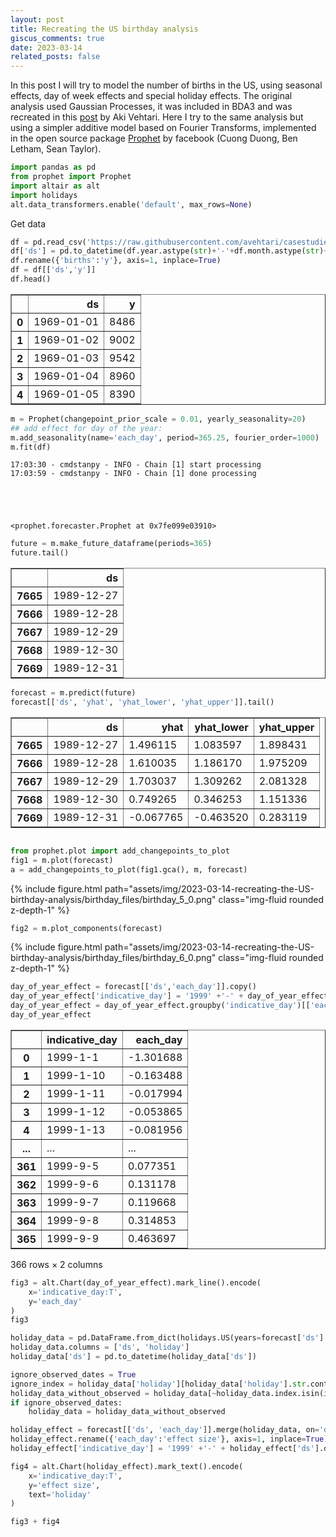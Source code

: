```yaml
---
layout: post
title: Recreating the US birthday analysis
giscus_comments: true
date: 2023-03-14
related_posts: false
---
```


In this post I will try to model the number of births in the US, using seasonal effects, day of week effects and special holiday effects. 
The original analysis used Gaussian Processes, it was included in BDA3 and was recreated in this [post](https://avehtari.github.io/casestudies/Birthdays/birthdays.html) by Aki Vehtari.
Here I try to the same analysis but using a simpler additive model based on Fourier Transforms, implemented in the open source package [Prophet](https://facebook.github.io/prophet/) by facebook (Cuong Duong, Ben Letham, Sean Taylor).


```python
import pandas as pd
from prophet import Prophet
import altair as alt
import holidays
alt.data_transformers.enable('default', max_rows=None)
```

Get data
```python
df = pd.read_csv('https://raw.githubusercontent.com/avehtari/casestudies/master/Birthdays/data/births_usa_1969.csv')
df['ds'] = pd.to_datetime(df.year.astype(str)+'-'+df.month.astype(str)+'-'+df.day.astype(str))
df.rename({'births':'y'}, axis=1, inplace=True)
df = df[['ds','y']]
df.head()
```




<div>
<style scoped>
    .dataframe tbody tr th:only-of-type {
        vertical-align: middle;
    }

    .dataframe tbody tr th {
        vertical-align: top;
    }

    .dataframe thead th {
        text-align: right;
    }
</style>
<table border="1" class="dataframe">
  <thead>
    <tr style="text-align: right;">
      <th></th>
      <th>ds</th>
      <th>y</th>
    </tr>
  </thead>
  <tbody>
    <tr>
      <th>0</th>
      <td>1969-01-01</td>
      <td>8486</td>
    </tr>
    <tr>
      <th>1</th>
      <td>1969-01-02</td>
      <td>9002</td>
    </tr>
    <tr>
      <th>2</th>
      <td>1969-01-03</td>
      <td>9542</td>
    </tr>
    <tr>
      <th>3</th>
      <td>1969-01-04</td>
      <td>8960</td>
    </tr>
    <tr>
      <th>4</th>
      <td>1969-01-05</td>
      <td>8390</td>
    </tr>
  </tbody>
</table>
</div>


```python
m = Prophet(changepoint_prior_scale = 0.01, yearly_seasonality=20)
## add effect for day of the year: 
m.add_seasonality(name='each_day', period=365.25, fourier_order=1000)
m.fit(df)
```

    17:03:30 - cmdstanpy - INFO - Chain [1] start processing
    17:03:59 - cmdstanpy - INFO - Chain [1] done processing





    <prophet.forecaster.Prophet at 0x7fe099e03910>




```python
future = m.make_future_dataframe(periods=365)
future.tail()
```




<div>
<style scoped>
    .dataframe tbody tr th:only-of-type {
        vertical-align: middle;
    }

    .dataframe tbody tr th {
        vertical-align: top;
    }

    .dataframe thead th {
        text-align: right;
    }
</style>
<table border="1" class="dataframe">
  <thead>
    <tr style="text-align: right;">
      <th></th>
      <th>ds</th>
    </tr>
  </thead>
  <tbody>
    <tr>
      <th>7665</th>
      <td>1989-12-27</td>
    </tr>
    <tr>
      <th>7666</th>
      <td>1989-12-28</td>
    </tr>
    <tr>
      <th>7667</th>
      <td>1989-12-29</td>
    </tr>
    <tr>
      <th>7668</th>
      <td>1989-12-30</td>
    </tr>
    <tr>
      <th>7669</th>
      <td>1989-12-31</td>
    </tr>
  </tbody>
</table>
</div>




```python
forecast = m.predict(future)
forecast[['ds', 'yhat', 'yhat_lower', 'yhat_upper']].tail()
```




<div>
<style scoped>
    .dataframe tbody tr th:only-of-type {
        vertical-align: middle;
    }

    .dataframe tbody tr th {
        vertical-align: top;
    }

    .dataframe thead th {
        text-align: right;
    }
</style>
<table border="1" class="dataframe">
  <thead>
    <tr style="text-align: right;">
      <th></th>
      <th>ds</th>
      <th>yhat</th>
      <th>yhat_lower</th>
      <th>yhat_upper</th>
    </tr>
  </thead>
  <tbody>
    <tr>
      <th>7665</th>
      <td>1989-12-27</td>
      <td>1.496115</td>
      <td>1.083597</td>
      <td>1.898431</td>
    </tr>
    <tr>
      <th>7666</th>
      <td>1989-12-28</td>
      <td>1.610035</td>
      <td>1.186170</td>
      <td>1.975209</td>
    </tr>
    <tr>
      <th>7667</th>
      <td>1989-12-29</td>
      <td>1.703037</td>
      <td>1.309262</td>
      <td>2.081328</td>
    </tr>
    <tr>
      <th>7668</th>
      <td>1989-12-30</td>
      <td>0.749265</td>
      <td>0.346253</td>
      <td>1.151336</td>
    </tr>
    <tr>
      <th>7669</th>
      <td>1989-12-31</td>
      <td>-0.067765</td>
      <td>-0.463520</td>
      <td>0.283119</td>
    </tr>
  </tbody>
</table>
</div>




```python

from prophet.plot import add_changepoints_to_plot
fig1 = m.plot(forecast)
a = add_changepoints_to_plot(fig1.gca(), m, forecast)
```


    
<div class="col-sm mt-3 mt-md-0">{% include figure.html path="assets/img/2023-03-14-recreating-the-US-birthday-analysis/birthday_files/birthday_5_0.png" class="img-fluid rounded z-depth-1" %} </div>


```python
fig2 = m.plot_components(forecast)

```
    
<div class="col-sm mt-3 mt-md-0">{% include figure.html path="assets/img/2023-03-14-recreating-the-US-birthday-analysis/birthday_files/birthday_6_0.png" class="img-fluid rounded z-depth-1" %} </div>
    



```python
day_of_year_effect = forecast[['ds','each_day']].copy()
day_of_year_effect['indicative_day'] = '1999' +'-' + day_of_year_effect['ds'].dt.month.astype(str) +'-' + day_of_year_effect['ds'].dt.day.astype(str)
day_of_year_effect = day_of_year_effect.groupby('indicative_day')[['each_day']].mean().reset_index()
day_of_year_effect
```




<div>
<style scoped>
    .dataframe tbody tr th:only-of-type {
        vertical-align: middle;
    }

    .dataframe tbody tr th {
        vertical-align: top;
    }

    .dataframe thead th {
        text-align: right;
    }
</style>
<table border="1" class="dataframe">
  <thead>
    <tr style="text-align: right;">
      <th></th>
      <th>indicative_day</th>
      <th>each_day</th>
    </tr>
  </thead>
  <tbody>
    <tr>
      <th>0</th>
      <td>1999-1-1</td>
      <td>-1.301688</td>
    </tr>
    <tr>
      <th>1</th>
      <td>1999-1-10</td>
      <td>-0.163488</td>
    </tr>
    <tr>
      <th>2</th>
      <td>1999-1-11</td>
      <td>-0.017994</td>
    </tr>
    <tr>
      <th>3</th>
      <td>1999-1-12</td>
      <td>-0.053865</td>
    </tr>
    <tr>
      <th>4</th>
      <td>1999-1-13</td>
      <td>-0.081956</td>
    </tr>
    <tr>
      <th>...</th>
      <td>...</td>
      <td>...</td>
    </tr>
    <tr>
      <th>361</th>
      <td>1999-9-5</td>
      <td>0.077351</td>
    </tr>
    <tr>
      <th>362</th>
      <td>1999-9-6</td>
      <td>0.131178</td>
    </tr>
    <tr>
      <th>363</th>
      <td>1999-9-7</td>
      <td>0.119668</td>
    </tr>
    <tr>
      <th>364</th>
      <td>1999-9-8</td>
      <td>0.314853</td>
    </tr>
    <tr>
      <th>365</th>
      <td>1999-9-9</td>
      <td>0.463697</td>
    </tr>
  </tbody>
</table>
<p>366 rows × 2 columns</p>
</div>




```python
fig3 = alt.Chart(day_of_year_effect).mark_line().encode(
    x='indicative_day:T',
    y='each_day'
)
fig3
```





<div id="altair-viz-590bf83eb3014f548538a076eca95d48"></div>
<script type="text/javascript">
  var VEGA_DEBUG = (typeof VEGA_DEBUG == "undefined") ? {} : VEGA_DEBUG;
  (function(spec, embedOpt){
    let outputDiv = document.currentScript.previousElementSibling;
    if (outputDiv.id !== "altair-viz-590bf83eb3014f548538a076eca95d48") {
      outputDiv = document.getElementById("altair-viz-590bf83eb3014f548538a076eca95d48");
    }
    const paths = {
      "vega": "https://cdn.jsdelivr.net/npm//vega@5?noext",
      "vega-lib": "https://cdn.jsdelivr.net/npm//vega-lib?noext",
      "vega-lite": "https://cdn.jsdelivr.net/npm//vega-lite@4.17.0?noext",
      "vega-embed": "https://cdn.jsdelivr.net/npm//vega-embed@6?noext",
    };

    function maybeLoadScript(lib, version) {
      var key = `${lib.replace("-", "")}_version`;
      return (VEGA_DEBUG[key] == version) ?
        Promise.resolve(paths[lib]) :
        new Promise(function(resolve, reject) {
          var s = document.createElement('script');
          document.getElementsByTagName("head")[0].appendChild(s);
          s.async = true;
          s.onload = () => {
            VEGA_DEBUG[key] = version;
            return resolve(paths[lib]);
          };
          s.onerror = () => reject(`Error loading script: ${paths[lib]}`);
          s.src = paths[lib];
        });
    }

    function showError(err) {
      outputDiv.innerHTML = `<div class="error" style="color:red;">${err}</div>`;
      throw err;
    }

    function displayChart(vegaEmbed) {
      vegaEmbed(outputDiv, spec, embedOpt)
        .catch(err => showError(`Javascript Error: ${err.message}<br>This usually means there's a typo in your chart specification. See the javascript console for the full traceback.`));
    }

    if(typeof define === "function" && define.amd) {
      requirejs.config({paths});
      require(["vega-embed"], displayChart, err => showError(`Error loading script: ${err.message}`));
    } else {
      maybeLoadScript("vega", "5")
        .then(() => maybeLoadScript("vega-lite", "4.17.0"))
        .then(() => maybeLoadScript("vega-embed", "6"))
        .catch(showError)
        .then(() => displayChart(vegaEmbed));
    }
  })({"config": {"view": {"continuousWidth": 400, "continuousHeight": 300}}, "data": {"name": "data-d6a4fe4b6c7f80adbcc45ab77e5c4508"}, "mark": "line", "encoding": {"x": {"field": "indicative_day", "type": "temporal"}, "y": {"field": "each_day", "type": "quantitative"}}, "$schema": "https://vega.github.io/schema/vega-lite/v4.17.0.json", "datasets": {"data-d6a4fe4b6c7f80adbcc45ab77e5c4508": [{"indicative_day": "1999-1-1", "each_day": -1.3016875285020422}, {"indicative_day": "1999-1-10", "each_day": -0.16348779645429776}, {"indicative_day": "1999-1-11", "each_day": -0.01799363473229105}, {"indicative_day": "1999-1-12", "each_day": -0.053864714811325556}, {"indicative_day": "1999-1-13", "each_day": -0.08195612409002818}, {"indicative_day": "1999-1-14", "each_day": -0.008688157468319534}, {"indicative_day": "1999-1-15", "each_day": -0.1077907759736848}, {"indicative_day": "1999-1-16", "each_day": -0.15654385325658118}, {"indicative_day": "1999-1-17", "each_day": -0.11327166657905499}, {"indicative_day": "1999-1-18", "each_day": -0.018325786951498894}, {"indicative_day": "1999-1-19", "each_day": -0.0550319646494107}, {"indicative_day": "1999-1-2", "each_day": -0.7940519061976484}, {"indicative_day": "1999-1-20", "each_day": -0.0739775903932631}, {"indicative_day": "1999-1-21", "each_day": -0.09966364345705354}, {"indicative_day": "1999-1-22", "each_day": -0.12716131314977103}, {"indicative_day": "1999-1-23", "each_day": -0.1759473082343611}, {"indicative_day": "1999-1-24", "each_day": -0.12606379621640026}, {"indicative_day": "1999-1-25", "each_day": -0.03244405748456434}, {"indicative_day": "1999-1-26", "each_day": -0.06733310638215294}, {"indicative_day": "1999-1-27", "each_day": -0.0760745101028437}, {"indicative_day": "1999-1-28", "each_day": -0.09360237469207534}, {"indicative_day": "1999-1-29", "each_day": -0.15886691634586803}, {"indicative_day": "1999-1-3", "each_day": -0.28328552464135265}, {"indicative_day": "1999-1-30", "each_day": -0.17254431073057888}, {"indicative_day": "1999-1-31", "each_day": -0.18472488039314644}, {"indicative_day": "1999-1-4", "each_day": -0.15351797251221702}, {"indicative_day": "1999-1-5", "each_day": -0.17984254588407791}, {"indicative_day": "1999-1-6", "each_day": -0.14312867596138898}, {"indicative_day": "1999-1-7", "each_day": -0.1504527587932818}, {"indicative_day": "1999-1-8", "each_day": -0.23718758734288178}, {"indicative_day": "1999-1-9", "each_day": -0.32163476756435966}, {"indicative_day": "1999-10-1", "each_day": 0.2699720545067486}, {"indicative_day": "1999-10-10", "each_day": 0.19135574568236033}, {"indicative_day": "1999-10-11", "each_day": 0.0563194193709628}, {"indicative_day": "1999-10-12", "each_day": 0.08229854826367111}, {"indicative_day": "1999-10-13", "each_day": -0.03682189218454544}, {"indicative_day": "1999-10-14", "each_day": 0.08728773290857703}, {"indicative_day": "1999-10-15", "each_day": 0.08354594912193834}, {"indicative_day": "1999-10-16", "each_day": 0.0017075501045705054}, {"indicative_day": "1999-10-17", "each_day": -0.008495581540153447}, {"indicative_day": "1999-10-18", "each_day": -0.054849720215038804}, {"indicative_day": "1999-10-19", "each_day": -0.04650212402519236}, {"indicative_day": "1999-10-2", "each_day": 0.24509803004906086}, {"indicative_day": "1999-10-20", "each_day": -0.037074343459821094}, {"indicative_day": "1999-10-21", "each_day": 0.02275891254015478}, {"indicative_day": "1999-10-22", "each_day": -0.0560327514422193}, {"indicative_day": "1999-10-23", "each_day": -0.07906802174937522}, {"indicative_day": "1999-10-24", "each_day": -0.06626835943085178}, {"indicative_day": "1999-10-25", "each_day": -0.018637260642223992}, {"indicative_day": "1999-10-26", "each_day": 0.006949742980155991}, {"indicative_day": "1999-10-27", "each_day": -0.008264438573951136}, {"indicative_day": "1999-10-28", "each_day": -0.004817698724890104}, {"indicative_day": "1999-10-29", "each_day": -0.08477910037569314}, {"indicative_day": "1999-10-3", "each_day": 0.20533699845193856}, {"indicative_day": "1999-10-30", "each_day": -0.06817678753319198}, {"indicative_day": "1999-10-31", "each_day": -0.21182436765428725}, {"indicative_day": "1999-10-4", "each_day": 0.18090231169802923}, {"indicative_day": "1999-10-5", "each_day": 0.1847259524312019}, {"indicative_day": "1999-10-6", "each_day": 0.1597747312193126}, {"indicative_day": "1999-10-7", "each_day": 0.13590228648734273}, {"indicative_day": "1999-10-8", "each_day": 0.1059203636079626}, {"indicative_day": "1999-10-9", "each_day": 0.1191230068841606}, {"indicative_day": "1999-11-1", "each_day": -0.029179053762674087}, {"indicative_day": "1999-11-10", "each_day": -0.023389783914108828}, {"indicative_day": "1999-11-11", "each_day": -0.014957635554108076}, {"indicative_day": "1999-11-12", "each_day": -0.09864887571681405}, {"indicative_day": "1999-11-13", "each_day": -0.13554905417315694}, {"indicative_day": "1999-11-14", "each_day": -0.03974003395811995}, {"indicative_day": "1999-11-15", "each_day": -0.026340748902997962}, {"indicative_day": "1999-11-16", "each_day": -0.03185591759669193}, {"indicative_day": "1999-11-17", "each_day": 0.012553079318899965}, {"indicative_day": "1999-11-18", "each_day": 0.055088461519160935}, {"indicative_day": "1999-11-19", "each_day": 0.03470492685356789}, {"indicative_day": "1999-11-2", "each_day": -0.08991647308027943}, {"indicative_day": "1999-11-20", "each_day": 0.07396419140459323}, {"indicative_day": "1999-11-21", "each_day": 0.05176887787211161}, {"indicative_day": "1999-11-22", "each_day": -0.22188466326159398}, {"indicative_day": "1999-11-23", "each_day": -0.16925033572342948}, {"indicative_day": "1999-11-24", "each_day": -0.2515315947049744}, {"indicative_day": "1999-11-25", "each_day": -0.22740690806910627}, {"indicative_day": "1999-11-26", "each_day": -0.33273235039151206}, {"indicative_day": "1999-11-27", "each_day": -0.3950897935427841}, {"indicative_day": "1999-11-28", "each_day": -0.26120540761382355}, {"indicative_day": "1999-11-29", "each_day": -0.0373285681011555}, {"indicative_day": "1999-11-3", "each_day": -0.014390500662336733}, {"indicative_day": "1999-11-30", "each_day": 0.06504403049763549}, {"indicative_day": "1999-11-4", "each_day": 0.030162724528828257}, {"indicative_day": "1999-11-5", "each_day": -0.042835992621528804}, {"indicative_day": "1999-11-6", "each_day": -0.06889453215681651}, {"indicative_day": "1999-11-7", "each_day": -0.023822405204814275}, {"indicative_day": "1999-11-8", "each_day": -0.02166626989496563}, {"indicative_day": "1999-11-9", "each_day": -0.025578211476639627}, {"indicative_day": "1999-12-1", "each_day": 0.10401354228046564}, {"indicative_day": "1999-12-10", "each_day": -0.13359609396649152}, {"indicative_day": "1999-12-11", "each_day": -0.16188036922299118}, {"indicative_day": "1999-12-12", "each_day": -0.06760472655291146}, {"indicative_day": "1999-12-13", "each_day": -0.2085361305989857}, {"indicative_day": "1999-12-14", "each_day": -0.052789447207455896}, {"indicative_day": "1999-12-15", "each_day": 0.09893610295773993}, {"indicative_day": "1999-12-16", "each_day": 0.19431548118825498}, {"indicative_day": "1999-12-17", "each_day": 0.19630601642467238}, {"indicative_day": "1999-12-18", "each_day": 0.2488535058391148}, {"indicative_day": "1999-12-19", "each_day": 0.32395140300890324}, {"indicative_day": "1999-12-2", "each_day": 0.0759026251936204}, {"indicative_day": "1999-12-20", "each_day": 0.2566057775273213}, {"indicative_day": "1999-12-21", "each_day": 0.11914363975423115}, {"indicative_day": "1999-12-22", "each_day": -0.21284528491705623}, {"indicative_day": "1999-12-23", "each_day": -0.548895074575928}, {"indicative_day": "1999-12-24", "each_day": -1.1273516996711745}, {"indicative_day": "1999-12-25", "each_day": -1.5481635013715147}, {"indicative_day": "1999-12-26", "each_day": -0.577772031899057}, {"indicative_day": "1999-12-27", "each_day": 0.32100230861634876}, {"indicative_day": "1999-12-28", "each_day": 0.6166993288924372}, {"indicative_day": "1999-12-29", "each_day": 0.6618072434220138}, {"indicative_day": "1999-12-3", "each_day": -0.05317939003583895}, {"indicative_day": "1999-12-30", "each_day": 0.758022899242529}, {"indicative_day": "1999-12-31", "each_day": 0.2143427427249748}, {"indicative_day": "1999-12-4", "each_day": -0.07758362788593239}, {"indicative_day": "1999-12-5", "each_day": -0.06237055231803472}, {"indicative_day": "1999-12-6", "each_day": -0.11300850513852219}, {"indicative_day": "1999-12-7", "each_day": -0.15229887231388348}, {"indicative_day": "1999-12-8", "each_day": -0.07210520053825505}, {"indicative_day": "1999-12-9", "each_day": -0.11129442326962635}, {"indicative_day": "1999-2-1", "each_day": -0.06435705205543062}, {"indicative_day": "1999-2-10", "each_day": -0.02547983596826729}, {"indicative_day": "1999-2-11", "each_day": -0.07859959727148906}, {"indicative_day": "1999-2-12", "each_day": -0.00489352145947125}, {"indicative_day": "1999-2-13", "each_day": -0.2530180114222627}, {"indicative_day": "1999-2-14", "each_day": 0.216600578388773}, {"indicative_day": "1999-2-15", "each_day": -0.05332339130364079}, {"indicative_day": "1999-2-16", "each_day": -0.08735200557748343}, {"indicative_day": "1999-2-17", "each_day": -0.04637955956264119}, {"indicative_day": "1999-2-18", "each_day": -0.06994953126946553}, {"indicative_day": "1999-2-19", "each_day": -0.13044081371976887}, {"indicative_day": "1999-2-2", "each_day": 0.002222370899137386}, {"indicative_day": "1999-2-20", "each_day": -0.043533187078643995}, {"indicative_day": "1999-2-21", "each_day": -0.1142196099616656}, {"indicative_day": "1999-2-22", "each_day": 0.02935696990236951}, {"indicative_day": "1999-2-23", "each_day": -0.03611217531919976}, {"indicative_day": "1999-2-24", "each_day": 0.0181391913842484}, {"indicative_day": "1999-2-25", "each_day": -0.0021711879290748776}, {"indicative_day": "1999-2-26", "each_day": -0.06933866755766956}, {"indicative_day": "1999-2-27", "each_day": -0.1593626855923896}, {"indicative_day": "1999-2-28", "each_day": -0.09216299325839608}, {"indicative_day": "1999-2-29", "each_day": -0.44549831550734603}, {"indicative_day": "1999-2-3", "each_day": -0.04066016379047365}, {"indicative_day": "1999-2-4", "each_day": -0.11810217557578499}, {"indicative_day": "1999-2-5", "each_day": -0.12631100446679439}, {"indicative_day": "1999-2-6", "each_day": -0.1393593847629202}, {"indicative_day": "1999-2-7", "each_day": -0.1324764892376433}, {"indicative_day": "1999-2-8", "each_day": -0.10013121692211198}, {"indicative_day": "1999-2-9", "each_day": -0.09887056478735885}, {"indicative_day": "1999-3-1", "each_day": -0.010503177820420224}, {"indicative_day": "1999-3-10", "each_day": -0.0414834631652652}, {"indicative_day": "1999-3-11", "each_day": -0.03994453048199231}, {"indicative_day": "1999-3-12", "each_day": -0.07041506645327267}, {"indicative_day": "1999-3-13", "each_day": -0.19688582492442114}, {"indicative_day": "1999-3-14", "each_day": -0.07248640645931277}, {"indicative_day": "1999-3-15", "each_day": -0.0999839026775785}, {"indicative_day": "1999-3-16", "each_day": -0.09493473781645842}, {"indicative_day": "1999-3-17", "each_day": 0.04060062388540702}, {"indicative_day": "1999-3-18", "each_day": -0.06460253583197259}, {"indicative_day": "1999-3-19", "each_day": -0.10066636694318276}, {"indicative_day": "1999-3-2", "each_day": -0.0493062641142164}, {"indicative_day": "1999-3-20", "each_day": -0.09006730494194792}, {"indicative_day": "1999-3-21", "each_day": -0.07642175739316939}, {"indicative_day": "1999-3-22", "each_day": -0.10571058527452382}, {"indicative_day": "1999-3-23", "each_day": -0.10288699440313592}, {"indicative_day": "1999-3-24", "each_day": -0.1338877842095682}, {"indicative_day": "1999-3-25", "each_day": -0.04901907245274005}, {"indicative_day": "1999-3-26", "each_day": -0.12302799508038144}, {"indicative_day": "1999-3-27", "each_day": -0.12341707152578704}, {"indicative_day": "1999-3-28", "each_day": -0.08558146693346781}, {"indicative_day": "1999-3-29", "each_day": -0.07159252758886636}, {"indicative_day": "1999-3-3", "each_day": 0.08125596181417002}, {"indicative_day": "1999-3-30", "each_day": -0.12466324642339413}, {"indicative_day": "1999-3-31", "each_day": -0.10096162051643393}, {"indicative_day": "1999-3-4", "each_day": -0.004549851141679937}, {"indicative_day": "1999-3-5", "each_day": -0.06574174837981239}, {"indicative_day": "1999-3-6", "each_day": -0.10283132762499585}, {"indicative_day": "1999-3-7", "each_day": -0.09074244245373297}, {"indicative_day": "1999-3-8", "each_day": -0.0240996356994655}, {"indicative_day": "1999-3-9", "each_day": -0.12307067467508097}, {"indicative_day": "1999-4-1", "each_day": -0.27813009284079404}, {"indicative_day": "1999-4-10", "each_day": -0.1983617499587368}, {"indicative_day": "1999-4-11", "each_day": -0.18922493945497443}, {"indicative_day": "1999-4-12", "each_day": -0.1558209654000536}, {"indicative_day": "1999-4-13", "each_day": -0.2647262766191971}, {"indicative_day": "1999-4-14", "each_day": -0.13903648015305498}, {"indicative_day": "1999-4-15", "each_day": -0.09413870724901886}, {"indicative_day": "1999-4-16", "each_day": -0.16627569810560888}, {"indicative_day": "1999-4-17", "each_day": -0.1935266123402108}, {"indicative_day": "1999-4-18", "each_day": -0.13419590492530956}, {"indicative_day": "1999-4-19", "each_day": -0.15389974316949076}, {"indicative_day": "1999-4-2", "each_day": -0.048032555383991794}, {"indicative_day": "1999-4-20", "each_day": -0.20410370016894946}, {"indicative_day": "1999-4-21", "each_day": -0.16867498926517982}, {"indicative_day": "1999-4-22", "each_day": -0.12012110437665081}, {"indicative_day": "1999-4-23", "each_day": -0.18513807494689016}, {"indicative_day": "1999-4-24", "each_day": -0.23749166137360025}, {"indicative_day": "1999-4-25", "each_day": -0.1938431165747881}, {"indicative_day": "1999-4-26", "each_day": -0.15539881202266573}, {"indicative_day": "1999-4-27", "each_day": -0.23751519757953485}, {"indicative_day": "1999-4-28", "each_day": -0.17453476262401904}, {"indicative_day": "1999-4-29", "each_day": -0.25131263201931875}, {"indicative_day": "1999-4-3", "each_day": -0.1402776478548151}, {"indicative_day": "1999-4-30", "each_day": -0.23902573497889681}, {"indicative_day": "1999-4-4", "each_day": -0.08807977708551251}, {"indicative_day": "1999-4-5", "each_day": -0.18865467704934713}, {"indicative_day": "1999-4-6", "each_day": -0.14206587723815636}, {"indicative_day": "1999-4-7", "each_day": -0.13869772175982817}, {"indicative_day": "1999-4-8", "each_day": -0.10365725232611556}, {"indicative_day": "1999-4-9", "each_day": -0.20072669665329343}, {"indicative_day": "1999-5-1", "each_day": -0.10773736812802982}, {"indicative_day": "1999-5-10", "each_day": -0.1170170557241572}, {"indicative_day": "1999-5-11", "each_day": -0.129733452815525}, {"indicative_day": "1999-5-12", "each_day": -0.14023540765404738}, {"indicative_day": "1999-5-13", "each_day": -0.21604991315333294}, {"indicative_day": "1999-5-14", "each_day": -0.19620426022114032}, {"indicative_day": "1999-5-15", "each_day": -0.12259273552223587}, {"indicative_day": "1999-5-16", "each_day": -0.15048456199136465}, {"indicative_day": "1999-5-17", "each_day": -0.14953105405337247}, {"indicative_day": "1999-5-18", "each_day": -0.12373936820474798}, {"indicative_day": "1999-5-19", "each_day": -0.1263494301757375}, {"indicative_day": "1999-5-2", "each_day": -0.15865650347302923}, {"indicative_day": "1999-5-20", "each_day": 0.023363982654586894}, {"indicative_day": "1999-5-21", "each_day": -0.11170212236648769}, {"indicative_day": "1999-5-22", "each_day": -0.06681430686027666}, {"indicative_day": "1999-5-23", "each_day": -0.04819078827573551}, {"indicative_day": "1999-5-24", "each_day": -0.041344016816070604}, {"indicative_day": "1999-5-25", "each_day": -0.14247268313353828}, {"indicative_day": "1999-5-26", "each_day": -0.21993304274726752}, {"indicative_day": "1999-5-27", "each_day": -0.09739818525245514}, {"indicative_day": "1999-5-28", "each_day": -0.20795025112031723}, {"indicative_day": "1999-5-29", "each_day": -0.07381276800773288}, {"indicative_day": "1999-5-3", "each_day": -0.18173242053280464}, {"indicative_day": "1999-5-30", "each_day": -0.2712715632682913}, {"indicative_day": "1999-5-31", "each_day": -0.20582763655059272}, {"indicative_day": "1999-5-4", "each_day": -0.2232743072411659}, {"indicative_day": "1999-5-5", "each_day": -0.10808888418146147}, {"indicative_day": "1999-5-6", "each_day": -0.13569847573247174}, {"indicative_day": "1999-5-7", "each_day": -0.1660308596346734}, {"indicative_day": "1999-5-8", "each_day": -0.16687920605317946}, {"indicative_day": "1999-5-9", "each_day": -0.20131928229046758}, {"indicative_day": "1999-6-1", "each_day": 0.0031393828060392428}, {"indicative_day": "1999-6-10", "each_day": 0.020375657469869888}, {"indicative_day": "1999-6-11", "each_day": -0.07536102595926605}, {"indicative_day": "1999-6-12", "each_day": -0.06301264390616398}, {"indicative_day": "1999-6-13", "each_day": -0.1927039058781133}, {"indicative_day": "1999-6-14", "each_day": -0.04448357339348485}, {"indicative_day": "1999-6-15", "each_day": -0.056497299033614855}, {"indicative_day": "1999-6-16", "each_day": 0.0449718850629673}, {"indicative_day": "1999-6-17", "each_day": 0.04202003315778706}, {"indicative_day": "1999-6-18", "each_day": -0.04220860251531061}, {"indicative_day": "1999-6-19", "each_day": -0.07015889910764217}, {"indicative_day": "1999-6-2", "each_day": 0.006004489749509827}, {"indicative_day": "1999-6-20", "each_day": 0.04036409398708781}, {"indicative_day": "1999-6-21", "each_day": -0.049016920846756046}, {"indicative_day": "1999-6-22", "each_day": -0.029756572704545407}, {"indicative_day": "1999-6-23", "each_day": -0.030250205211860587}, {"indicative_day": "1999-6-24", "each_day": 0.04509681824756376}, {"indicative_day": "1999-6-25", "each_day": 0.03934134598483708}, {"indicative_day": "1999-6-26", "each_day": 0.03710966324617169}, {"indicative_day": "1999-6-27", "each_day": 0.03706598384207201}, {"indicative_day": "1999-6-28", "each_day": 0.11552889597889687}, {"indicative_day": "1999-6-29", "each_day": 0.09000949710584007}, {"indicative_day": "1999-6-3", "each_day": -0.041909219225374245}, {"indicative_day": "1999-6-30", "each_day": 0.17955007669869336}, {"indicative_day": "1999-6-4", "each_day": -0.10737931970041374}, {"indicative_day": "1999-6-5", "each_day": -0.10710140528374078}, {"indicative_day": "1999-6-6", "each_day": 0.005620646150415896}, {"indicative_day": "1999-6-7", "each_day": -0.09151471433257388}, {"indicative_day": "1999-6-8", "each_day": -0.14809635957494485}, {"indicative_day": "1999-6-9", "each_day": -0.05260643262436998}, {"indicative_day": "1999-7-1", "each_day": 0.2454452086345132}, {"indicative_day": "1999-7-10", "each_day": 0.2535695046449866}, {"indicative_day": "1999-7-11", "each_day": 0.13445467801935007}, {"indicative_day": "1999-7-12", "each_day": 0.10106931997093069}, {"indicative_day": "1999-7-13", "each_day": 0.02859601809172114}, {"indicative_day": "1999-7-14", "each_day": 0.24145060249867914}, {"indicative_day": "1999-7-15", "each_day": 0.2917574286799216}, {"indicative_day": "1999-7-16", "each_day": 0.2083251954797649}, {"indicative_day": "1999-7-17", "each_day": 0.19049432002148037}, {"indicative_day": "1999-7-18", "each_day": 0.11279687915007211}, {"indicative_day": "1999-7-19", "each_day": 0.12492356547410453}, {"indicative_day": "1999-7-2", "each_day": 0.2471222204953866}, {"indicative_day": "1999-7-20", "each_day": 0.22730202650647152}, {"indicative_day": "1999-7-21", "each_day": 0.19374655609743657}, {"indicative_day": "1999-7-22", "each_day": 0.281150036969938}, {"indicative_day": "1999-7-23", "each_day": 0.21279038616153056}, {"indicative_day": "1999-7-24", "each_day": 0.18193566462857125}, {"indicative_day": "1999-7-25", "each_day": 0.1811923123857468}, {"indicative_day": "1999-7-26", "each_day": 0.1897136387289007}, {"indicative_day": "1999-7-27", "each_day": 0.2564117506058412}, {"indicative_day": "1999-7-28", "each_day": 0.2797254144166218}, {"indicative_day": "1999-7-29", "each_day": 0.30681610065507636}, {"indicative_day": "1999-7-3", "each_day": 0.04160125083386287}, {"indicative_day": "1999-7-30", "each_day": 0.2212272267263563}, {"indicative_day": "1999-7-31", "each_day": 0.18226974437994667}, {"indicative_day": "1999-7-4", "each_day": -0.9173376168596974}, {"indicative_day": "1999-7-5", "each_day": -0.20499297465590618}, {"indicative_day": "1999-7-6", "each_day": 0.22734043509399415}, {"indicative_day": "1999-7-7", "each_day": 0.42619554545469523}, {"indicative_day": "1999-7-8", "each_day": 0.4151204436215464}, {"indicative_day": "1999-7-9", "each_day": 0.26541166611286476}, {"indicative_day": "1999-8-1", "each_day": 0.2219734093079857}, {"indicative_day": "1999-8-10", "each_day": 0.2542582438704688}, {"indicative_day": "1999-8-11", "each_day": 0.2022414488256}, {"indicative_day": "1999-8-12", "each_day": 0.3333299057905831}, {"indicative_day": "1999-8-13", "each_day": 0.16290892623806216}, {"indicative_day": "1999-8-14", "each_day": 0.2650724194957417}, {"indicative_day": "1999-8-15", "each_day": 0.2831040030741819}, {"indicative_day": "1999-8-16", "each_day": 0.23676588632206677}, {"indicative_day": "1999-8-17", "each_day": 0.2250079750530002}, {"indicative_day": "1999-8-18", "each_day": 0.2649634778923896}, {"indicative_day": "1999-8-19", "each_day": 0.270077565447041}, {"indicative_day": "1999-8-2", "each_day": 0.17841942456762}, {"indicative_day": "1999-8-20", "each_day": 0.25514799207548566}, {"indicative_day": "1999-8-21", "each_day": 0.2123443851739204}, {"indicative_day": "1999-8-22", "each_day": 0.18512898072052084}, {"indicative_day": "1999-8-23", "each_day": 0.15733066710659077}, {"indicative_day": "1999-8-24", "each_day": 0.16321014360438146}, {"indicative_day": "1999-8-25", "each_day": 0.21367218817806022}, {"indicative_day": "1999-8-26", "each_day": 0.3241495055001735}, {"indicative_day": "1999-8-27", "each_day": 0.2720616673968796}, {"indicative_day": "1999-8-28", "each_day": 0.30608224866556355}, {"indicative_day": "1999-8-29", "each_day": 0.2567738461058104}, {"indicative_day": "1999-8-3", "each_day": 0.21724239019405028}, {"indicative_day": "1999-8-30", "each_day": 0.2746452681732259}, {"indicative_day": "1999-8-31", "each_day": 0.26349011297317615}, {"indicative_day": "1999-8-4", "each_day": 0.16894387101379701}, {"indicative_day": "1999-8-5", "each_day": 0.20483418135890546}, {"indicative_day": "1999-8-6", "each_day": 0.21857159334781645}, {"indicative_day": "1999-8-7", "each_day": 0.23299080505285277}, {"indicative_day": "1999-8-8", "each_day": 0.36742669744630757}, {"indicative_day": "1999-8-9", "each_day": 0.21175001728361545}, {"indicative_day": "1999-9-1", "each_day": -0.06585960759346099}, {"indicative_day": "1999-9-10", "each_day": 0.36102343182080937}, {"indicative_day": "1999-9-11", "each_day": 0.29867270422110004}, {"indicative_day": "1999-9-12", "each_day": 0.2973214291365146}, {"indicative_day": "1999-9-13", "each_day": 0.1801757429026565}, {"indicative_day": "1999-9-14", "each_day": 0.3423339938280492}, {"indicative_day": "1999-9-15", "each_day": 0.32956233575004656}, {"indicative_day": "1999-9-16", "each_day": 0.43465697534240216}, {"indicative_day": "1999-9-17", "each_day": 0.35897833525104367}, {"indicative_day": "1999-9-18", "each_day": 0.35449977476647154}, {"indicative_day": "1999-9-19", "each_day": 0.3811784184389873}, {"indicative_day": "1999-9-2", "each_day": 0.05103112458139436}, {"indicative_day": "1999-9-20", "each_day": 0.42353301647346064}, {"indicative_day": "1999-9-21", "each_day": 0.41018707515067226}, {"indicative_day": "1999-9-22", "each_day": 0.4084152924209283}, {"indicative_day": "1999-9-23", "each_day": 0.4191223432066638}, {"indicative_day": "1999-9-24", "each_day": 0.37188527140754524}, {"indicative_day": "1999-9-25", "each_day": 0.3701597397391732}, {"indicative_day": "1999-9-26", "each_day": 0.408371057246445}, {"indicative_day": "1999-9-27", "each_day": 0.37489745046336526}, {"indicative_day": "1999-9-28", "each_day": 0.29524320383300207}, {"indicative_day": "1999-9-29", "each_day": 0.31193032592517655}, {"indicative_day": "1999-9-3", "each_day": 0.10156705083010882}, {"indicative_day": "1999-9-30", "each_day": 0.34312741580732004}, {"indicative_day": "1999-9-4", "each_day": 0.1912222605888119}, {"indicative_day": "1999-9-5", "each_day": 0.07735099224308409}, {"indicative_day": "1999-9-6", "each_day": 0.13117816786963202}, {"indicative_day": "1999-9-7", "each_day": 0.11966764559793115}, {"indicative_day": "1999-9-8", "each_day": 0.3148529094861128}, {"indicative_day": "1999-9-9", "each_day": 0.46369691963564524}]}}, {"mode": "vega-lite"});
</script>




```python
holiday_data = pd.DataFrame.from_dict(holidays.US(years=forecast['ds'].dt.year.values).items())
holiday_data.columns = ['ds', 'holiday']
holiday_data['ds'] = pd.to_datetime(holiday_data['ds'])

ignore_observed_dates = True
ignore_index = holiday_data['holiday'][holiday_data['holiday'].str.contains('Observed')].index
holiday_data_without_observed = holiday_data[~holiday_data.index.isin(ignore_index)]
if ignore_observed_dates:
    holiday_data = holiday_data_without_observed
```


```python
holiday_effect = forecast[['ds', 'each_day']].merge(holiday_data, on='ds', how='outer').groupby('holiday').agg({'ds':'first', 'each_day':'mean'}).reset_index()
holiday_effect.rename({'each_day':'effect size'}, axis=1, inplace=True)
holiday_effect['indicative_day'] = '1999' +'-' + holiday_effect['ds'].dt.month.astype(str) +'-' + holiday_effect['ds'].dt.day.astype(str)

```


```python
fig4 = alt.Chart(holiday_effect).mark_text().encode(
    x='indicative_day:T',
    y='effect size',
    text='holiday'
)
```


```python
fig3 + fig4 
```





<div id="altair-viz-519a49308e1d47b7b49e8813aa79f8e7"></div>
<script type="text/javascript">
  var VEGA_DEBUG = (typeof VEGA_DEBUG == "undefined") ? {} : VEGA_DEBUG;
  (function(spec, embedOpt){
    let outputDiv = document.currentScript.previousElementSibling;
    if (outputDiv.id !== "altair-viz-519a49308e1d47b7b49e8813aa79f8e7") {
      outputDiv = document.getElementById("altair-viz-519a49308e1d47b7b49e8813aa79f8e7");
    }
    const paths = {
      "vega": "https://cdn.jsdelivr.net/npm//vega@5?noext",
      "vega-lib": "https://cdn.jsdelivr.net/npm//vega-lib?noext",
      "vega-lite": "https://cdn.jsdelivr.net/npm//vega-lite@4.17.0?noext",
      "vega-embed": "https://cdn.jsdelivr.net/npm//vega-embed@6?noext",
    };

    function maybeLoadScript(lib, version) {
      var key = `${lib.replace("-", "")}_version`;
      return (VEGA_DEBUG[key] == version) ?
        Promise.resolve(paths[lib]) :
        new Promise(function(resolve, reject) {
          var s = document.createElement('script');
          document.getElementsByTagName("head")[0].appendChild(s);
          s.async = true;
          s.onload = () => {
            VEGA_DEBUG[key] = version;
            return resolve(paths[lib]);
          };
          s.onerror = () => reject(`Error loading script: ${paths[lib]}`);
          s.src = paths[lib];
        });
    }

    function showError(err) {
      outputDiv.innerHTML = `<div class="error" style="color:red;">${err}</div>`;
      throw err;
    }

    function displayChart(vegaEmbed) {
      vegaEmbed(outputDiv, spec, embedOpt)
        .catch(err => showError(`Javascript Error: ${err.message}<br>This usually means there's a typo in your chart specification. See the javascript console for the full traceback.`));
    }

    if(typeof define === "function" && define.amd) {
      requirejs.config({paths});
      require(["vega-embed"], displayChart, err => showError(`Error loading script: ${err.message}`));
    } else {
      maybeLoadScript("vega", "5")
        .then(() => maybeLoadScript("vega-lite", "4.17.0"))
        .then(() => maybeLoadScript("vega-embed", "6"))
        .catch(showError)
        .then(() => displayChart(vegaEmbed));
    }
  })({"config": {"view": {"continuousWidth": 400, "continuousHeight": 300}}, "layer": [{"data": {"name": "data-d6a4fe4b6c7f80adbcc45ab77e5c4508"}, "mark": "line", "encoding": {"x": {"field": "indicative_day", "type": "temporal"}, "y": {"field": "each_day", "type": "quantitative"}}}, {"data": {"name": "data-6490e5d4bbc61f7fe504b170ff6e392e"}, "mark": "text", "encoding": {"text": {"field": "holiday", "type": "nominal"}, "x": {"field": "indicative_day", "type": "temporal"}, "y": {"field": "effect size", "type": "quantitative"}}}], "$schema": "https://vega.github.io/schema/vega-lite/v4.17.0.json", "datasets": {"data-d6a4fe4b6c7f80adbcc45ab77e5c4508": [{"indicative_day": "1999-1-1", "each_day": -1.3016875285020422}, {"indicative_day": "1999-1-10", "each_day": -0.16348779645429776}, {"indicative_day": "1999-1-11", "each_day": -0.01799363473229105}, {"indicative_day": "1999-1-12", "each_day": -0.053864714811325556}, {"indicative_day": "1999-1-13", "each_day": -0.08195612409002818}, {"indicative_day": "1999-1-14", "each_day": -0.008688157468319534}, {"indicative_day": "1999-1-15", "each_day": -0.1077907759736848}, {"indicative_day": "1999-1-16", "each_day": -0.15654385325658118}, {"indicative_day": "1999-1-17", "each_day": -0.11327166657905499}, {"indicative_day": "1999-1-18", "each_day": -0.018325786951498894}, {"indicative_day": "1999-1-19", "each_day": -0.0550319646494107}, {"indicative_day": "1999-1-2", "each_day": -0.7940519061976484}, {"indicative_day": "1999-1-20", "each_day": -0.0739775903932631}, {"indicative_day": "1999-1-21", "each_day": -0.09966364345705354}, {"indicative_day": "1999-1-22", "each_day": -0.12716131314977103}, {"indicative_day": "1999-1-23", "each_day": -0.1759473082343611}, {"indicative_day": "1999-1-24", "each_day": -0.12606379621640026}, {"indicative_day": "1999-1-25", "each_day": -0.03244405748456434}, {"indicative_day": "1999-1-26", "each_day": -0.06733310638215294}, {"indicative_day": "1999-1-27", "each_day": -0.0760745101028437}, {"indicative_day": "1999-1-28", "each_day": -0.09360237469207534}, {"indicative_day": "1999-1-29", "each_day": -0.15886691634586803}, {"indicative_day": "1999-1-3", "each_day": -0.28328552464135265}, {"indicative_day": "1999-1-30", "each_day": -0.17254431073057888}, {"indicative_day": "1999-1-31", "each_day": -0.18472488039314644}, {"indicative_day": "1999-1-4", "each_day": -0.15351797251221702}, {"indicative_day": "1999-1-5", "each_day": -0.17984254588407791}, {"indicative_day": "1999-1-6", "each_day": -0.14312867596138898}, {"indicative_day": "1999-1-7", "each_day": -0.1504527587932818}, {"indicative_day": "1999-1-8", "each_day": -0.23718758734288178}, {"indicative_day": "1999-1-9", "each_day": -0.32163476756435966}, {"indicative_day": "1999-10-1", "each_day": 0.2699720545067486}, {"indicative_day": "1999-10-10", "each_day": 0.19135574568236033}, {"indicative_day": "1999-10-11", "each_day": 0.0563194193709628}, {"indicative_day": "1999-10-12", "each_day": 0.08229854826367111}, {"indicative_day": "1999-10-13", "each_day": -0.03682189218454544}, {"indicative_day": "1999-10-14", "each_day": 0.08728773290857703}, {"indicative_day": "1999-10-15", "each_day": 0.08354594912193834}, {"indicative_day": "1999-10-16", "each_day": 0.0017075501045705054}, {"indicative_day": "1999-10-17", "each_day": -0.008495581540153447}, {"indicative_day": "1999-10-18", "each_day": -0.054849720215038804}, {"indicative_day": "1999-10-19", "each_day": -0.04650212402519236}, {"indicative_day": "1999-10-2", "each_day": 0.24509803004906086}, {"indicative_day": "1999-10-20", "each_day": -0.037074343459821094}, {"indicative_day": "1999-10-21", "each_day": 0.02275891254015478}, {"indicative_day": "1999-10-22", "each_day": -0.0560327514422193}, {"indicative_day": "1999-10-23", "each_day": -0.07906802174937522}, {"indicative_day": "1999-10-24", "each_day": -0.06626835943085178}, {"indicative_day": "1999-10-25", "each_day": -0.018637260642223992}, {"indicative_day": "1999-10-26", "each_day": 0.006949742980155991}, {"indicative_day": "1999-10-27", "each_day": -0.008264438573951136}, {"indicative_day": "1999-10-28", "each_day": -0.004817698724890104}, {"indicative_day": "1999-10-29", "each_day": -0.08477910037569314}, {"indicative_day": "1999-10-3", "each_day": 0.20533699845193856}, {"indicative_day": "1999-10-30", "each_day": -0.06817678753319198}, {"indicative_day": "1999-10-31", "each_day": -0.21182436765428725}, {"indicative_day": "1999-10-4", "each_day": 0.18090231169802923}, {"indicative_day": "1999-10-5", "each_day": 0.1847259524312019}, {"indicative_day": "1999-10-6", "each_day": 0.1597747312193126}, {"indicative_day": "1999-10-7", "each_day": 0.13590228648734273}, {"indicative_day": "1999-10-8", "each_day": 0.1059203636079626}, {"indicative_day": "1999-10-9", "each_day": 0.1191230068841606}, {"indicative_day": "1999-11-1", "each_day": -0.029179053762674087}, {"indicative_day": "1999-11-10", "each_day": -0.023389783914108828}, {"indicative_day": "1999-11-11", "each_day": -0.014957635554108076}, {"indicative_day": "1999-11-12", "each_day": -0.09864887571681405}, {"indicative_day": "1999-11-13", "each_day": -0.13554905417315694}, {"indicative_day": "1999-11-14", "each_day": -0.03974003395811995}, {"indicative_day": "1999-11-15", "each_day": -0.026340748902997962}, {"indicative_day": "1999-11-16", "each_day": -0.03185591759669193}, {"indicative_day": "1999-11-17", "each_day": 0.012553079318899965}, {"indicative_day": "1999-11-18", "each_day": 0.055088461519160935}, {"indicative_day": "1999-11-19", "each_day": 0.03470492685356789}, {"indicative_day": "1999-11-2", "each_day": -0.08991647308027943}, {"indicative_day": "1999-11-20", "each_day": 0.07396419140459323}, {"indicative_day": "1999-11-21", "each_day": 0.05176887787211161}, {"indicative_day": "1999-11-22", "each_day": -0.22188466326159398}, {"indicative_day": "1999-11-23", "each_day": -0.16925033572342948}, {"indicative_day": "1999-11-24", "each_day": -0.2515315947049744}, {"indicative_day": "1999-11-25", "each_day": -0.22740690806910627}, {"indicative_day": "1999-11-26", "each_day": -0.33273235039151206}, {"indicative_day": "1999-11-27", "each_day": -0.3950897935427841}, {"indicative_day": "1999-11-28", "each_day": -0.26120540761382355}, {"indicative_day": "1999-11-29", "each_day": -0.0373285681011555}, {"indicative_day": "1999-11-3", "each_day": -0.014390500662336733}, {"indicative_day": "1999-11-30", "each_day": 0.06504403049763549}, {"indicative_day": "1999-11-4", "each_day": 0.030162724528828257}, {"indicative_day": "1999-11-5", "each_day": -0.042835992621528804}, {"indicative_day": "1999-11-6", "each_day": -0.06889453215681651}, {"indicative_day": "1999-11-7", "each_day": -0.023822405204814275}, {"indicative_day": "1999-11-8", "each_day": -0.02166626989496563}, {"indicative_day": "1999-11-9", "each_day": -0.025578211476639627}, {"indicative_day": "1999-12-1", "each_day": 0.10401354228046564}, {"indicative_day": "1999-12-10", "each_day": -0.13359609396649152}, {"indicative_day": "1999-12-11", "each_day": -0.16188036922299118}, {"indicative_day": "1999-12-12", "each_day": -0.06760472655291146}, {"indicative_day": "1999-12-13", "each_day": -0.2085361305989857}, {"indicative_day": "1999-12-14", "each_day": -0.052789447207455896}, {"indicative_day": "1999-12-15", "each_day": 0.09893610295773993}, {"indicative_day": "1999-12-16", "each_day": 0.19431548118825498}, {"indicative_day": "1999-12-17", "each_day": 0.19630601642467238}, {"indicative_day": "1999-12-18", "each_day": 0.2488535058391148}, {"indicative_day": "1999-12-19", "each_day": 0.32395140300890324}, {"indicative_day": "1999-12-2", "each_day": 0.0759026251936204}, {"indicative_day": "1999-12-20", "each_day": 0.2566057775273213}, {"indicative_day": "1999-12-21", "each_day": 0.11914363975423115}, {"indicative_day": "1999-12-22", "each_day": -0.21284528491705623}, {"indicative_day": "1999-12-23", "each_day": -0.548895074575928}, {"indicative_day": "1999-12-24", "each_day": -1.1273516996711745}, {"indicative_day": "1999-12-25", "each_day": -1.5481635013715147}, {"indicative_day": "1999-12-26", "each_day": -0.577772031899057}, {"indicative_day": "1999-12-27", "each_day": 0.32100230861634876}, {"indicative_day": "1999-12-28", "each_day": 0.6166993288924372}, {"indicative_day": "1999-12-29", "each_day": 0.6618072434220138}, {"indicative_day": "1999-12-3", "each_day": -0.05317939003583895}, {"indicative_day": "1999-12-30", "each_day": 0.758022899242529}, {"indicative_day": "1999-12-31", "each_day": 0.2143427427249748}, {"indicative_day": "1999-12-4", "each_day": -0.07758362788593239}, {"indicative_day": "1999-12-5", "each_day": -0.06237055231803472}, {"indicative_day": "1999-12-6", "each_day": -0.11300850513852219}, {"indicative_day": "1999-12-7", "each_day": -0.15229887231388348}, {"indicative_day": "1999-12-8", "each_day": -0.07210520053825505}, {"indicative_day": "1999-12-9", "each_day": -0.11129442326962635}, {"indicative_day": "1999-2-1", "each_day": -0.06435705205543062}, {"indicative_day": "1999-2-10", "each_day": -0.02547983596826729}, {"indicative_day": "1999-2-11", "each_day": -0.07859959727148906}, {"indicative_day": "1999-2-12", "each_day": -0.00489352145947125}, {"indicative_day": "1999-2-13", "each_day": -0.2530180114222627}, {"indicative_day": "1999-2-14", "each_day": 0.216600578388773}, {"indicative_day": "1999-2-15", "each_day": -0.05332339130364079}, {"indicative_day": "1999-2-16", "each_day": -0.08735200557748343}, {"indicative_day": "1999-2-17", "each_day": -0.04637955956264119}, {"indicative_day": "1999-2-18", "each_day": -0.06994953126946553}, {"indicative_day": "1999-2-19", "each_day": -0.13044081371976887}, {"indicative_day": "1999-2-2", "each_day": 0.002222370899137386}, {"indicative_day": "1999-2-20", "each_day": -0.043533187078643995}, {"indicative_day": "1999-2-21", "each_day": -0.1142196099616656}, {"indicative_day": "1999-2-22", "each_day": 0.02935696990236951}, {"indicative_day": "1999-2-23", "each_day": -0.03611217531919976}, {"indicative_day": "1999-2-24", "each_day": 0.0181391913842484}, {"indicative_day": "1999-2-25", "each_day": -0.0021711879290748776}, {"indicative_day": "1999-2-26", "each_day": -0.06933866755766956}, {"indicative_day": "1999-2-27", "each_day": -0.1593626855923896}, {"indicative_day": "1999-2-28", "each_day": -0.09216299325839608}, {"indicative_day": "1999-2-29", "each_day": -0.44549831550734603}, {"indicative_day": "1999-2-3", "each_day": -0.04066016379047365}, {"indicative_day": "1999-2-4", "each_day": -0.11810217557578499}, {"indicative_day": "1999-2-5", "each_day": -0.12631100446679439}, {"indicative_day": "1999-2-6", "each_day": -0.1393593847629202}, {"indicative_day": "1999-2-7", "each_day": -0.1324764892376433}, {"indicative_day": "1999-2-8", "each_day": -0.10013121692211198}, {"indicative_day": "1999-2-9", "each_day": -0.09887056478735885}, {"indicative_day": "1999-3-1", "each_day": -0.010503177820420224}, {"indicative_day": "1999-3-10", "each_day": -0.0414834631652652}, {"indicative_day": "1999-3-11", "each_day": -0.03994453048199231}, {"indicative_day": "1999-3-12", "each_day": -0.07041506645327267}, {"indicative_day": "1999-3-13", "each_day": -0.19688582492442114}, {"indicative_day": "1999-3-14", "each_day": -0.07248640645931277}, {"indicative_day": "1999-3-15", "each_day": -0.0999839026775785}, {"indicative_day": "1999-3-16", "each_day": -0.09493473781645842}, {"indicative_day": "1999-3-17", "each_day": 0.04060062388540702}, {"indicative_day": "1999-3-18", "each_day": -0.06460253583197259}, {"indicative_day": "1999-3-19", "each_day": -0.10066636694318276}, {"indicative_day": "1999-3-2", "each_day": -0.0493062641142164}, {"indicative_day": "1999-3-20", "each_day": -0.09006730494194792}, {"indicative_day": "1999-3-21", "each_day": -0.07642175739316939}, {"indicative_day": "1999-3-22", "each_day": -0.10571058527452382}, {"indicative_day": "1999-3-23", "each_day": -0.10288699440313592}, {"indicative_day": "1999-3-24", "each_day": -0.1338877842095682}, {"indicative_day": "1999-3-25", "each_day": -0.04901907245274005}, {"indicative_day": "1999-3-26", "each_day": -0.12302799508038144}, {"indicative_day": "1999-3-27", "each_day": -0.12341707152578704}, {"indicative_day": "1999-3-28", "each_day": -0.08558146693346781}, {"indicative_day": "1999-3-29", "each_day": -0.07159252758886636}, {"indicative_day": "1999-3-3", "each_day": 0.08125596181417002}, {"indicative_day": "1999-3-30", "each_day": -0.12466324642339413}, {"indicative_day": "1999-3-31", "each_day": -0.10096162051643393}, {"indicative_day": "1999-3-4", "each_day": -0.004549851141679937}, {"indicative_day": "1999-3-5", "each_day": -0.06574174837981239}, {"indicative_day": "1999-3-6", "each_day": -0.10283132762499585}, {"indicative_day": "1999-3-7", "each_day": -0.09074244245373297}, {"indicative_day": "1999-3-8", "each_day": -0.0240996356994655}, {"indicative_day": "1999-3-9", "each_day": -0.12307067467508097}, {"indicative_day": "1999-4-1", "each_day": -0.27813009284079404}, {"indicative_day": "1999-4-10", "each_day": -0.1983617499587368}, {"indicative_day": "1999-4-11", "each_day": -0.18922493945497443}, {"indicative_day": "1999-4-12", "each_day": -0.1558209654000536}, {"indicative_day": "1999-4-13", "each_day": -0.2647262766191971}, {"indicative_day": "1999-4-14", "each_day": -0.13903648015305498}, {"indicative_day": "1999-4-15", "each_day": -0.09413870724901886}, {"indicative_day": "1999-4-16", "each_day": -0.16627569810560888}, {"indicative_day": "1999-4-17", "each_day": -0.1935266123402108}, {"indicative_day": "1999-4-18", "each_day": -0.13419590492530956}, {"indicative_day": "1999-4-19", "each_day": -0.15389974316949076}, {"indicative_day": "1999-4-2", "each_day": -0.048032555383991794}, {"indicative_day": "1999-4-20", "each_day": -0.20410370016894946}, {"indicative_day": "1999-4-21", "each_day": -0.16867498926517982}, {"indicative_day": "1999-4-22", "each_day": -0.12012110437665081}, {"indicative_day": "1999-4-23", "each_day": -0.18513807494689016}, {"indicative_day": "1999-4-24", "each_day": -0.23749166137360025}, {"indicative_day": "1999-4-25", "each_day": -0.1938431165747881}, {"indicative_day": "1999-4-26", "each_day": -0.15539881202266573}, {"indicative_day": "1999-4-27", "each_day": -0.23751519757953485}, {"indicative_day": "1999-4-28", "each_day": -0.17453476262401904}, {"indicative_day": "1999-4-29", "each_day": -0.25131263201931875}, {"indicative_day": "1999-4-3", "each_day": -0.1402776478548151}, {"indicative_day": "1999-4-30", "each_day": -0.23902573497889681}, {"indicative_day": "1999-4-4", "each_day": -0.08807977708551251}, {"indicative_day": "1999-4-5", "each_day": -0.18865467704934713}, {"indicative_day": "1999-4-6", "each_day": -0.14206587723815636}, {"indicative_day": "1999-4-7", "each_day": -0.13869772175982817}, {"indicative_day": "1999-4-8", "each_day": -0.10365725232611556}, {"indicative_day": "1999-4-9", "each_day": -0.20072669665329343}, {"indicative_day": "1999-5-1", "each_day": -0.10773736812802982}, {"indicative_day": "1999-5-10", "each_day": -0.1170170557241572}, {"indicative_day": "1999-5-11", "each_day": -0.129733452815525}, {"indicative_day": "1999-5-12", "each_day": -0.14023540765404738}, {"indicative_day": "1999-5-13", "each_day": -0.21604991315333294}, {"indicative_day": "1999-5-14", "each_day": -0.19620426022114032}, {"indicative_day": "1999-5-15", "each_day": -0.12259273552223587}, {"indicative_day": "1999-5-16", "each_day": -0.15048456199136465}, {"indicative_day": "1999-5-17", "each_day": -0.14953105405337247}, {"indicative_day": "1999-5-18", "each_day": -0.12373936820474798}, {"indicative_day": "1999-5-19", "each_day": -0.1263494301757375}, {"indicative_day": "1999-5-2", "each_day": -0.15865650347302923}, {"indicative_day": "1999-5-20", "each_day": 0.023363982654586894}, {"indicative_day": "1999-5-21", "each_day": -0.11170212236648769}, {"indicative_day": "1999-5-22", "each_day": -0.06681430686027666}, {"indicative_day": "1999-5-23", "each_day": -0.04819078827573551}, {"indicative_day": "1999-5-24", "each_day": -0.041344016816070604}, {"indicative_day": "1999-5-25", "each_day": -0.14247268313353828}, {"indicative_day": "1999-5-26", "each_day": -0.21993304274726752}, {"indicative_day": "1999-5-27", "each_day": -0.09739818525245514}, {"indicative_day": "1999-5-28", "each_day": -0.20795025112031723}, {"indicative_day": "1999-5-29", "each_day": -0.07381276800773288}, {"indicative_day": "1999-5-3", "each_day": -0.18173242053280464}, {"indicative_day": "1999-5-30", "each_day": -0.2712715632682913}, {"indicative_day": "1999-5-31", "each_day": -0.20582763655059272}, {"indicative_day": "1999-5-4", "each_day": -0.2232743072411659}, {"indicative_day": "1999-5-5", "each_day": -0.10808888418146147}, {"indicative_day": "1999-5-6", "each_day": -0.13569847573247174}, {"indicative_day": "1999-5-7", "each_day": -0.1660308596346734}, {"indicative_day": "1999-5-8", "each_day": -0.16687920605317946}, {"indicative_day": "1999-5-9", "each_day": -0.20131928229046758}, {"indicative_day": "1999-6-1", "each_day": 0.0031393828060392428}, {"indicative_day": "1999-6-10", "each_day": 0.020375657469869888}, {"indicative_day": "1999-6-11", "each_day": -0.07536102595926605}, {"indicative_day": "1999-6-12", "each_day": -0.06301264390616398}, {"indicative_day": "1999-6-13", "each_day": -0.1927039058781133}, {"indicative_day": "1999-6-14", "each_day": -0.04448357339348485}, {"indicative_day": "1999-6-15", "each_day": -0.056497299033614855}, {"indicative_day": "1999-6-16", "each_day": 0.0449718850629673}, {"indicative_day": "1999-6-17", "each_day": 0.04202003315778706}, {"indicative_day": "1999-6-18", "each_day": -0.04220860251531061}, {"indicative_day": "1999-6-19", "each_day": -0.07015889910764217}, {"indicative_day": "1999-6-2", "each_day": 0.006004489749509827}, {"indicative_day": "1999-6-20", "each_day": 0.04036409398708781}, {"indicative_day": "1999-6-21", "each_day": -0.049016920846756046}, {"indicative_day": "1999-6-22", "each_day": -0.029756572704545407}, {"indicative_day": "1999-6-23", "each_day": -0.030250205211860587}, {"indicative_day": "1999-6-24", "each_day": 0.04509681824756376}, {"indicative_day": "1999-6-25", "each_day": 0.03934134598483708}, {"indicative_day": "1999-6-26", "each_day": 0.03710966324617169}, {"indicative_day": "1999-6-27", "each_day": 0.03706598384207201}, {"indicative_day": "1999-6-28", "each_day": 0.11552889597889687}, {"indicative_day": "1999-6-29", "each_day": 0.09000949710584007}, {"indicative_day": "1999-6-3", "each_day": -0.041909219225374245}, {"indicative_day": "1999-6-30", "each_day": 0.17955007669869336}, {"indicative_day": "1999-6-4", "each_day": -0.10737931970041374}, {"indicative_day": "1999-6-5", "each_day": -0.10710140528374078}, {"indicative_day": "1999-6-6", "each_day": 0.005620646150415896}, {"indicative_day": "1999-6-7", "each_day": -0.09151471433257388}, {"indicative_day": "1999-6-8", "each_day": -0.14809635957494485}, {"indicative_day": "1999-6-9", "each_day": -0.05260643262436998}, {"indicative_day": "1999-7-1", "each_day": 0.2454452086345132}, {"indicative_day": "1999-7-10", "each_day": 0.2535695046449866}, {"indicative_day": "1999-7-11", "each_day": 0.13445467801935007}, {"indicative_day": "1999-7-12", "each_day": 0.10106931997093069}, {"indicative_day": "1999-7-13", "each_day": 0.02859601809172114}, {"indicative_day": "1999-7-14", "each_day": 0.24145060249867914}, {"indicative_day": "1999-7-15", "each_day": 0.2917574286799216}, {"indicative_day": "1999-7-16", "each_day": 0.2083251954797649}, {"indicative_day": "1999-7-17", "each_day": 0.19049432002148037}, {"indicative_day": "1999-7-18", "each_day": 0.11279687915007211}, {"indicative_day": "1999-7-19", "each_day": 0.12492356547410453}, {"indicative_day": "1999-7-2", "each_day": 0.2471222204953866}, {"indicative_day": "1999-7-20", "each_day": 0.22730202650647152}, {"indicative_day": "1999-7-21", "each_day": 0.19374655609743657}, {"indicative_day": "1999-7-22", "each_day": 0.281150036969938}, {"indicative_day": "1999-7-23", "each_day": 0.21279038616153056}, {"indicative_day": "1999-7-24", "each_day": 0.18193566462857125}, {"indicative_day": "1999-7-25", "each_day": 0.1811923123857468}, {"indicative_day": "1999-7-26", "each_day": 0.1897136387289007}, {"indicative_day": "1999-7-27", "each_day": 0.2564117506058412}, {"indicative_day": "1999-7-28", "each_day": 0.2797254144166218}, {"indicative_day": "1999-7-29", "each_day": 0.30681610065507636}, {"indicative_day": "1999-7-3", "each_day": 0.04160125083386287}, {"indicative_day": "1999-7-30", "each_day": 0.2212272267263563}, {"indicative_day": "1999-7-31", "each_day": 0.18226974437994667}, {"indicative_day": "1999-7-4", "each_day": -0.9173376168596974}, {"indicative_day": "1999-7-5", "each_day": -0.20499297465590618}, {"indicative_day": "1999-7-6", "each_day": 0.22734043509399415}, {"indicative_day": "1999-7-7", "each_day": 0.42619554545469523}, {"indicative_day": "1999-7-8", "each_day": 0.4151204436215464}, {"indicative_day": "1999-7-9", "each_day": 0.26541166611286476}, {"indicative_day": "1999-8-1", "each_day": 0.2219734093079857}, {"indicative_day": "1999-8-10", "each_day": 0.2542582438704688}, {"indicative_day": "1999-8-11", "each_day": 0.2022414488256}, {"indicative_day": "1999-8-12", "each_day": 0.3333299057905831}, {"indicative_day": "1999-8-13", "each_day": 0.16290892623806216}, {"indicative_day": "1999-8-14", "each_day": 0.2650724194957417}, {"indicative_day": "1999-8-15", "each_day": 0.2831040030741819}, {"indicative_day": "1999-8-16", "each_day": 0.23676588632206677}, {"indicative_day": "1999-8-17", "each_day": 0.2250079750530002}, {"indicative_day": "1999-8-18", "each_day": 0.2649634778923896}, {"indicative_day": "1999-8-19", "each_day": 0.270077565447041}, {"indicative_day": "1999-8-2", "each_day": 0.17841942456762}, {"indicative_day": "1999-8-20", "each_day": 0.25514799207548566}, {"indicative_day": "1999-8-21", "each_day": 0.2123443851739204}, {"indicative_day": "1999-8-22", "each_day": 0.18512898072052084}, {"indicative_day": "1999-8-23", "each_day": 0.15733066710659077}, {"indicative_day": "1999-8-24", "each_day": 0.16321014360438146}, {"indicative_day": "1999-8-25", "each_day": 0.21367218817806022}, {"indicative_day": "1999-8-26", "each_day": 0.3241495055001735}, {"indicative_day": "1999-8-27", "each_day": 0.2720616673968796}, {"indicative_day": "1999-8-28", "each_day": 0.30608224866556355}, {"indicative_day": "1999-8-29", "each_day": 0.2567738461058104}, {"indicative_day": "1999-8-3", "each_day": 0.21724239019405028}, {"indicative_day": "1999-8-30", "each_day": 0.2746452681732259}, {"indicative_day": "1999-8-31", "each_day": 0.26349011297317615}, {"indicative_day": "1999-8-4", "each_day": 0.16894387101379701}, {"indicative_day": "1999-8-5", "each_day": 0.20483418135890546}, {"indicative_day": "1999-8-6", "each_day": 0.21857159334781645}, {"indicative_day": "1999-8-7", "each_day": 0.23299080505285277}, {"indicative_day": "1999-8-8", "each_day": 0.36742669744630757}, {"indicative_day": "1999-8-9", "each_day": 0.21175001728361545}, {"indicative_day": "1999-9-1", "each_day": -0.06585960759346099}, {"indicative_day": "1999-9-10", "each_day": 0.36102343182080937}, {"indicative_day": "1999-9-11", "each_day": 0.29867270422110004}, {"indicative_day": "1999-9-12", "each_day": 0.2973214291365146}, {"indicative_day": "1999-9-13", "each_day": 0.1801757429026565}, {"indicative_day": "1999-9-14", "each_day": 0.3423339938280492}, {"indicative_day": "1999-9-15", "each_day": 0.32956233575004656}, {"indicative_day": "1999-9-16", "each_day": 0.43465697534240216}, {"indicative_day": "1999-9-17", "each_day": 0.35897833525104367}, {"indicative_day": "1999-9-18", "each_day": 0.35449977476647154}, {"indicative_day": "1999-9-19", "each_day": 0.3811784184389873}, {"indicative_day": "1999-9-2", "each_day": 0.05103112458139436}, {"indicative_day": "1999-9-20", "each_day": 0.42353301647346064}, {"indicative_day": "1999-9-21", "each_day": 0.41018707515067226}, {"indicative_day": "1999-9-22", "each_day": 0.4084152924209283}, {"indicative_day": "1999-9-23", "each_day": 0.4191223432066638}, {"indicative_day": "1999-9-24", "each_day": 0.37188527140754524}, {"indicative_day": "1999-9-25", "each_day": 0.3701597397391732}, {"indicative_day": "1999-9-26", "each_day": 0.408371057246445}, {"indicative_day": "1999-9-27", "each_day": 0.37489745046336526}, {"indicative_day": "1999-9-28", "each_day": 0.29524320383300207}, {"indicative_day": "1999-9-29", "each_day": 0.31193032592517655}, {"indicative_day": "1999-9-3", "each_day": 0.10156705083010882}, {"indicative_day": "1999-9-30", "each_day": 0.34312741580732004}, {"indicative_day": "1999-9-4", "each_day": 0.1912222605888119}, {"indicative_day": "1999-9-5", "each_day": 0.07735099224308409}, {"indicative_day": "1999-9-6", "each_day": 0.13117816786963202}, {"indicative_day": "1999-9-7", "each_day": 0.11966764559793115}, {"indicative_day": "1999-9-8", "each_day": 0.3148529094861128}, {"indicative_day": "1999-9-9", "each_day": 0.46369691963564524}], "data-6490e5d4bbc61f7fe504b170ff6e392e": [{"holiday": "Christmas Day", "ds": "1969-12-25T00:00:00", "effect size": -1.5481635013715147, "indicative_day": "1999-12-25"}, {"holiday": "Columbus Day", "ds": "1969-10-12T00:00:00", "effect size": 0.06828880393034772, "indicative_day": "1999-10-12"}, {"holiday": "Independence Day", "ds": "1969-07-04T00:00:00", "effect size": -0.9173376168596974, "indicative_day": "1999-7-4"}, {"holiday": "Labor Day", "ds": "1969-09-01T00:00:00", "effect size": 0.005487652338790151, "indicative_day": "1999-9-1"}, {"holiday": "Martin Luther King Jr. Day", "ds": "1986-01-20T00:00:00", "effect size": -0.07579941928242043, "indicative_day": "1999-1-20"}, {"holiday": "Memorial Day", "ds": "1969-05-30T00:00:00", "effect size": -0.26028451994984686, "indicative_day": "1999-5-30"}, {"holiday": "New Year's Day", "ds": "1969-01-01T00:00:00", "effect size": -1.3016875285020422, "indicative_day": "1999-1-1"}, {"holiday": "Thanksgiving", "ds": "1969-11-27T00:00:00", "effect size": -0.35470997764938367, "indicative_day": "1999-11-27"}, {"holiday": "Veterans Day", "ds": "1969-11-11T00:00:00", "effect size": -0.031176605230960653, "indicative_day": "1999-11-11"}, {"holiday": "Washington's Birthday", "ds": "1969-02-22T00:00:00", "effect size": -0.08999410110108104, "indicative_day": "1999-2-22"}]}}, {"mode": "vega-lite"});
</script>




```python

```
